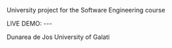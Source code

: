
University project for the Software Engineering course

LIVE DEMO: ---
 
Dunarea de Jos University of Galati
